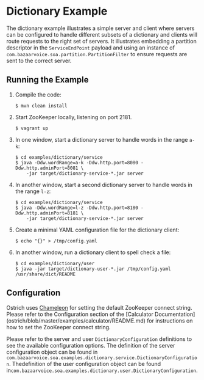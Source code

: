 Dictionary Example
==================
The dictionary example illustrates a simple server and client where servers can be configured to handle different
subsets of a dictionary and clients will route requests to the right set of servers. It illustrates embedding a
partition descriptor in the `ServiceEndPoint` payload and using an instance of
`com.bazaarvoice.soa.partition.PartitionFilter` to ensure requests are sent to the correct server.


Running the Example
--------------------

1.  Compile the code:

        $ mvn clean install

2.  Start ZooKeeper locally, listening on port 2181.

        $ vagrant up

3.  In one window, start a dictionary server to handle words in the range `a-k`:

        $ cd examples/dictionary/service
        $ java -Ddw.wordRange=a-k -Ddw.http.port=8080 -Ddw.http.adminPort=8081 \
            -jar target/dictionary-service-*.jar server

4.  In another window, start a second dictionary server to handle words in the range `l-z`:

        $ cd examples/dictionary/service
        $ java -Ddw.wordRange=l-z -Ddw.http.port=8180 -Ddw.http.adminPort=8181 \
            -jar target/dictionary-service-*.jar server

5.  Create a minimal YAML configuration file for the dictionary client:

        $ echo "{}" > /tmp/config.yaml

6.  In another window, run a dictionary client to spell check a file:

        $ cd examples/dictionary/user
        $ java -jar target/dictionary-user-*.jar /tmp/config.yaml /usr/share/dict/README

Configuration
-------------
Ostrich uses [Chameleon](https://github.com/bazaarvoice/chameleon) for setting the default ZooKeeper connect string.
Please refer to the Configuration section of the [Calculator Documentation]
(ostrich/blob/master/examples/calculator/README.md) for instructions on how to set the
ZooKeeper connect string.

Please refer to the server and user `DictionaryConfiguration` definitions to see the available configuration options.
The definition of the server configuration object can be found in
`com.bazaarvoice.soa.examples.dictionary.service.DictionaryConfiguration`. Thedefinition of the user configuration object
can be found in`com.bazaarvoice.soa.examples.dictionary.user.DictionaryConfiguration`.